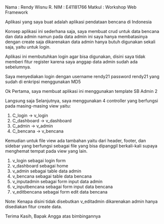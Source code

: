 Nama    : Rendy Wisnu R.
NIM     : E41181766
Matkul  : Workshop Web Framework

Aplikasi yang saya buat adalah aplikasi pendataan bencana di Indonesia

Konsep aplikasi ini sederhana saja, saya membuat crud untuk data bencana dan data admin
namun pada data admin ini saya hanya membatasinya dengan create saja dikarenakan data admin hanya 
butuh digunakan sekali saja, yaitu untuk login.

Aplikasi ini membutuhkan login agar bisa digunakan, disini saya tidak memberi fitur register karena 
saya anggap data admin sudah ada sebelumnya.

Saya menyediakan login dengan username rendy21 password rendy21 yang sudah di enkripsi menggunakan MD5

Ok
Pertama, saya membuat aplikasi ini menggunakan template SB Admin 2

Langsung saja
Selanjutnya, saya menggunakan 4 controller yang berfungsi pada masing-masing view yaitu:

1. C_login      ->  v_login
2. C_dashboard  ->  v_dashboard
3. C_admin      ->  v_admin
4. C_bencana    ->  v_bencana

Kemudian untuk file view ada tambahan yaitu dari header, footer, dan sidebar yang berfungsi
sebagai file yang bisa dipanggil berkali-kali supaya menghemat tempat pada view yang lain.

1. v_login sebagai login form
2. v_dashboard sebagai home
3. v_admin sebagai table data admin
4. v_bencana sebagai table data bencana
5. v_inputadmin sebagai form input data admin
6. v_inputbencana sebagai form input data bencana
7. v_editbencana sebagai form edit data bencana  

Note:
Kenapa disini tidak disebutkan v_editadmin dikarenakan admin hanya disediakan fitur create data.

Terima Kasih, Bapak Angga atas bimbingannya
